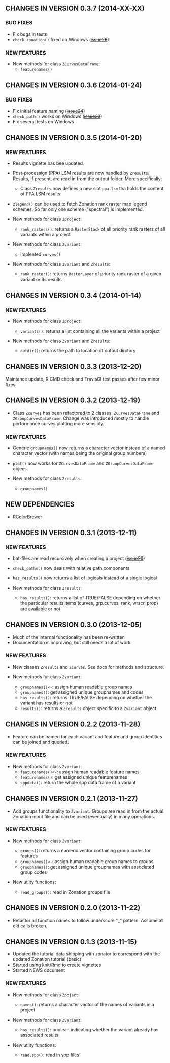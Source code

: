 ## CHANGES IN VERSION 0.3.7 (2014-XX-XX)

### BUG FIXES

* Fix bugs in tests
* `check_zonation()` fixed on Windows (~~[issue26](https://github.com/cbig/zonator/issues/26)~~)

### NEW FEATURES

* New methods for class `ZCurvesDataFrame`:
  - `featurenames()`

## CHANGES IN VERSION 0.3.6 (2014-01-24)

### BUG FIXES

* Fix initial feature naming (~~[issue24](https://github.com/cbig/zonator/issues/24)~~)
* `check_path()` works on Windows (~~[issue23](https://github.com/cbig/zonator/issues/23)~~)
* Fix several tests on Windows 

## CHANGES IN VERSION 0.3.5 (2014-01-20)

### NEW FEATURES

* Results vignette has bee updated.

* Post-processign (PPA) LSM results are now handled by `Zresults`. Results,
if present, are read in from the output folder. More specifically:
  - Class `Zresults` now defines a new slot `ppa.lsm` tha holds the content
  of PPA LSM results

* `zlegend()` can be used to fetch Zonation rank raster map legend schemes. So
  far only one scheme ("spectral") is implemented.

* New methods for class `Zproject`:
  - `rank_rasters()`: returns a `RasterStack` of all priority rank rasters
  of all variants within a project

* New methods for class `Zvariant`:
  - Implented `curves()`

* New methods for class `Zvariant` and `Zresults`:
  - `rank_raster()`: returns `RasterLayer` of priority rank raster of a given
  variant or its results

## CHANGES IN VERSION 0.3.4 (2014-01-14)

### NEW FEATURES

* New methods for class `Zproject`:
  - `variants()`: returns a list containing all the variants within a project

* New methods for class `Zvariant` and `Zresults`:
  - `outdir()`: returns the path to location of output dirctory
  
## CHANGES IN VERSION 0.3.3 (2013-12-20)

Maintance update, R CMD check and TravisCI test passes after few minor fixes.

## CHANGES IN VERSION 0.3.2 (2013-12-19)

* Class `Zcurves` has been refactored to 2 classes: `ZCurvesDataFrame` and 
`ZGroupCurvesDataFrame`. Change was introduced mostly to handle performance
curves plotting more sensibly.

### NEW FEATURES

* Generic `groupnames()` now returns a character vector instead of a named 
character vector (with names being the original group numbers)

* `plot()` now works for `ZCurvesDataFrame` and `ZGroupCurvesDataFrame` objecs.

* New methods for class `Zresults`:
  - `groupnames()`
  
## NEW DEPENDENCIES

* RColorBrewer 

## CHANGES IN VERSION 0.3.1 (2013-12-11)

### NEW FEATURES

* bat-files are read recursively when creating a project (~~[issue20](https://github.com/cbig/zonator/issues/20)~~)
* `check_paths()` now deals with relative path components 
* `has_results()` now returns a list of logicals instead of a single logical

* New methods for class `Zresults`:
  - `has_results()`: returns a list of TRUE/FALSE depending on whether the 
  particular results items (curves, grp.curves, rank, wrscr, prop) are available
  or not

## CHANGES IN VERSION 0.3.0 (2013-12-05)

* Much of the internal functionality has been re-written
* Documentation is improving, but still needs a lot of work

### NEW FEATURES

* New classes `Zresults` and `Zcurves`. See docs for methods and structure.

* New methods for class `Zvariant`:
  - `groupnames()<-`: assign human readable group names
  - `groupnames()`: get assigned unique groupnames and codes
  - `has_results()`: returns TRUE/FALSE depending on whether the variant has 
  results or not
  - `results()`: returns a `Zresults` object specific to a `Zvariant` object

## CHANGES IN VERSION 0.2.2 (2013-11-28)

* Feature can be named for each variant and feature and group identities can
be joined and queried. 

### NEW FEATURES

* New methods for class `Zvariant`:
  - `featurenames()<-`: assign human readable feature names
  - `featurenames()`: get assigned unique featurenames
  - `sppdata()`: return the whole spp data frame of a variant

## CHANGES IN VERSION 0.2.1 (2013-11-27)

* Add groups functionality to `Zvariant`. Groups are read in from the actual
Zonation input file and can be used (eventually) in many operations.

### NEW FEATURES

* New methods for class `Zvariant`:
  - `groups()`: returns a numeric vector containing group codes for features
  - `groupnames()<-`: assign human readable group names to groups
  - `groupnames()`: get assigned unique groupnames with associated group codes 

* New utlity functions:
  - `read_groups()`: read in Zonation groups file

## CHANGES IN VERSION 0.2.0 (2013-11-22)

* Refactor all function names to follow underscore "_" pattern. Assume all
old calls broken.

## CHANGES IN VERSION 0.1.3 (2013-11-15)

* Updated the tutorial data shipping with zonator to correspond with the updated
Zonation tutorial (basic)
* Started using knit/Rmd to create vignettes
* Started NEWS document

### NEW FEATURES

* New methods for class `Zpoject`:
  - `names()`: returns a character vector of the names of variants in a project

* New methods for class `Zvariant`:
  - `has_results()`: boolean indicating whether the variant already has associated
    results

* New utlity functions:
  - `read.spp()`: read in spp files